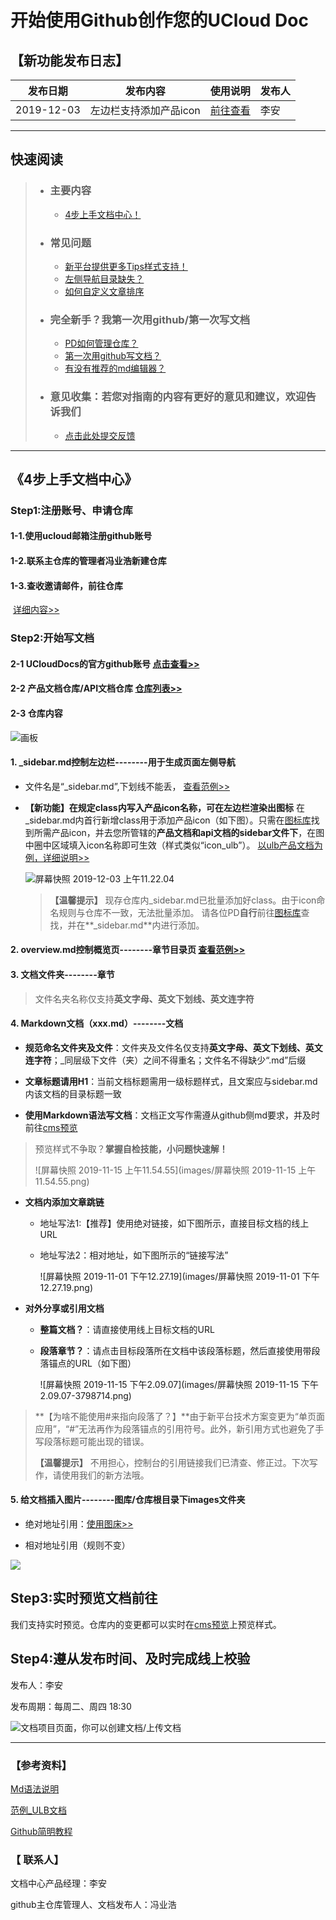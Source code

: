 # 开始使用Github创作您的UCloud Doc


## 【新功能发布日志】

| 发布日期   | 发布内容               | 使用说明                                                     | 发布人 |
| ---------- | ---------------------- | ------------------------------------------------------------ | ------ |
| 2019-12-03 | 左边栏支持添加产品icon | [前往查看](https://leaishere.github.io/docs_new/icon) | 李安   |

---



## 快速阅读

> - ### 主要内容
>
>   - [4步上手文档中心！](#step1注册账号申请仓库)
>
> - ### 常见问题
>
>   - [新平台提供更多Tips样式支持！](faq)
>   - [左侧导航目录缺失？](faq)
>   - [如何自定义文章排序](faq)
>
> - ### 完全新手？我第一次用github/第一次写文档
>
>   - [PD如何管理仓库？](duty)
>   - [第一次用github写文档？](create)
>   - [有没有推荐的md编辑器？](typora_github)
>
> - ### 意见收集：若您对指南的内容有更好的意见和建议，欢迎告诉我们
>
>   - [点击此处提交反馈](https://github.com/leaishere/docs_new/issues/1)



---





## 《4步上手文档中心》

### Step1:注册账号、申请仓库

#### 	1-1.使用**ucloud邮箱**注册github账号

#### 	1-2.联系主仓库的管理者冯业浩新建仓库

#### 	1-3.查收邀请邮件，前往仓库

​	[详细内容>>](before_work)

### Step2:开始写文档

#### 	2-1 **UCloudDocs的官方github账号** [点击查看>>](https://github.com/UCloudDocs)

#### 	2-2 **产品文档仓库/API文档仓库** [仓库列表>>](https://github.com/UCloudDocs?tab=repositories)

#### 	2-3 **仓库内容**

![画板](images/画板.jpg)

#### 	1. _sidebar.md控制左边栏--------用于生成页面左侧导航

- 文件名是“\_sidebar.md”,下划线不能丢，	[查看范例>>](sidebar)

- **【新功能】在规定class内写入产品icon名称，可在左边栏渲染出图标**
在_sidebar.md内首行新增class用于添加产品icon（如下图）。只需在[图标库](https://console-font.pre.ucloudadmin.com/www/preview)找到所需产品icon，并去您所管辖的**产品文档和api文档的sidebar文件下**，在图中圈中区域填入icon名称即可生效（样式类似“icon_ulb”）。 [以ulb产品文档为例，详细说明>>](icon)

  ![屏幕快照 2019-12-03 上午11.22.04](images/class.png)

  > **【温馨提示】** 现存仓库内_sidebar.md已批量添加好class。由于icon命名规则与仓库不一致，无法批量添加。
  > 请各位PD**自行**前往[图标库](https://console-font.pre.ucloudadmin.com/www/preview)查找，并在**_sidebar.md**内进行添加。

#### 2.  overview.md控制概览页--------章节目录页   [查看范例>>](overview)

#### 3.  文档文件夹--------章节

> 文件名夹名称仅支持**英文字母、英文下划线、英文连字符**

#### 4.  Markdown文档（xxx.md）--------文档	

* **规范命名文件夹及文件**：文件夹及文件名仅支持**英文字母、英文下划线、英文连字符**；_同层级下文件（夹）之间不得重名；文件名不得缺少“.md”后缀

* **文章标题请用H1**：当前文档标题需用一级标题样式，且文案应与sidebar.md内该文档的目录标题一致

* **使用Markdown语法写文档**：文档正文写作需遵从github侧md要求，并及时前往[cms预览](cms.docs.ucloudadmin.com)

>  预览样式不争取？**掌握自检技能，小问题快速解！**
>
> ![屏幕快照 2019-11-15 上午11.54.55](images/屏幕快照 2019-11-15 上午11.54.55.png)

* **文档内添加文章跳链**

  * 地址写法1:【推荐】使用绝对链接，如下图所示，直接目标文档的线上URL

  * 地址写法2：相对地址，如下图所示的“链接写法”

    ![屏幕快照 2019-11-01 下午12.27.19](images/屏幕快照 2019-11-01 下午12.27.19.png)

* **对外分享或引用文档**

  * **整篇文档？**：请直接使用线上目标文档的URL

  * **段落章节？**：请点击目标段落所在文档中该段落标题，然后直接使用带段落锚点的URL（如下图）

    ![屏幕快照 2019-11-15 下午2.09.07](images/屏幕快照 2019-11-15 下午2.09.07-3798714.png)

> **【为啥不能使用#来指向段落了？】**由于新平台技术方案变更为“单页面应用”，“#”无法再作为段落锚点的引用符号。此外，新引用方式也避免了手写段落标题可能出现的错误。
>
> **【温馨提示】** 不用担心，控制台的引用链接我们已清查、修正过。下次写作，请使用我们的新方法哦。

#### 5. **给文档插入图片--------图库/仓库根目录下images文件夹**

* 绝对地址引用：[使用图床>>](http://docs.ucloudadmin.com/5b10f62667ded1519074449f/edit)

- 相对地址引用（规则不变）

![](images/images.png)



## Step3:实时预览文档前往 

我们支持实时预览。仓库内的变更都可以实时在[cms预览](cms.docs.ucloudadmin.com)上预览样式。



## Step4:遵从发布时间、及时完成线上校验

发布人：李安

发布周期：每周二、周四 18:30

![文档项目页面，你可以创建文档/上传文档](images/publish-1904769.png)



------

### 【参考资料】

[Md语法说明](https://www.jianshu.com/p/40ba812dd973)  

[范例_ULB文档](https://github.com/UCloudDocs/UCloud-document/tree/master/network/ulb)

[Github简明教程](https://github.com/UCloudDocs/UCloud-document/tree/master/network/ulb)



### 【 联系人】

文档中心产品经理：李安

github主仓库管理人、文档发布人：冯业浩

